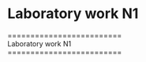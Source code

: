 
Laboratory work N1
==========================
<Created by aslesar2015>

=========================<br>
Laboratory work N1<br>
=========================<br>

